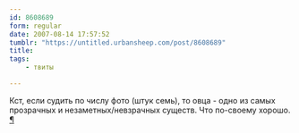 ```yaml
---
id: 8608689
form: regular
date: 2007-08-14 17:57:52
tumblr: "https://untitled.urbansheep.com/post/8608689"
title:
tags:
    - твиты

---
```


<p>Кст, если судить по числу фото (штук семь), то овца - одно из самых прозрачных и незаметных/невзрачных существ. Что по-своему хорошо. <a href="http://twitter.com/urbansheep/statuses/205549342">¶</a></p>

